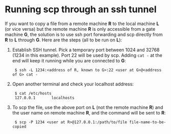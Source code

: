 # Running scp through an ssh tunnel

If you want to copy a file from a remote machine **R** to the local machine
**L** (or vice versa) but the remote machine **R** is only accessible from a
gate machine **G**, the solution is to use ssh port forwarding and scp directly
from **R** to **L** through **G**. Here are the steps (all to be run on **L**):

1. Establish SSH tunnel. Pick a temporary port between 1024 and 32768 (1234 in
this example). Port 22 will be used by scp. Adding `cat -` at the end will keep
it running while you are connected to **G**:

        $ ssh -L 1234:<address of R, known to G>:22 <user at G>@<address of G> cat -

2. Open another terminal and check your localhost address:

        $ cat /etc/hosts
        127.0.0.1       localhosts

3. To scp the file, use the above port on **L** (not the remote machine
**R**) and the user name on remote machine **R**, and the command will be sent
to **R**:

        $ scp -P 1234 <user at R>@127.0.0.1:/path/to/file file-name-to-be-copied